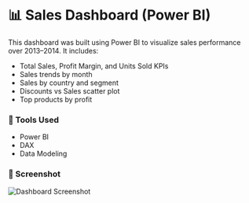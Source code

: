 # 📊 Sales Dashboard (Power BI)

This dashboard was built using Power BI to visualize sales performance over 2013–2014. It includes:

- Total Sales, Profit Margin, and Units Sold KPIs
- Sales trends by month
- Sales by country and segment
- Discounts vs Sales scatter plot
- Top products by profit

### 🔧 Tools Used
- Power BI
- DAX
- Data Modeling

### 📸 Screenshot
![Dashboard Screenshot](./dashboard_screenshot.png)
